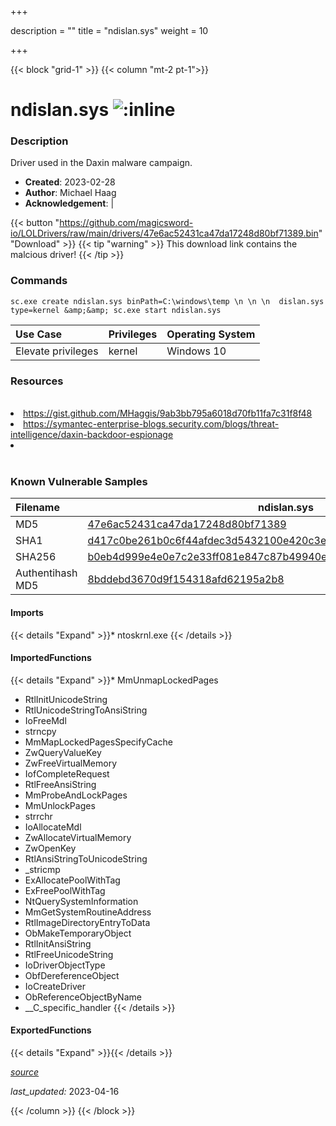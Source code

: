 +++

description = ""
title = "ndislan.sys"
weight = 10

+++


{{< block "grid-1" >}}
{{< column "mt-2 pt-1">}}


# ndislan.sys ![:inline](/images/twitter_verified.png) 


### Description

Driver used in the Daxin malware campaign.

- **Created**: 2023-02-28
- **Author**: Michael Haag
- **Acknowledgement**:  | [](https://twitter.com/)

{{< button "https://github.com/magicsword-io/LOLDrivers/raw/main/drivers/47e6ac52431ca47da17248d80bf71389.bin" "Download" >}}
{{< tip "warning" >}}
This download link contains the malcious driver!
{{< /tip >}}

### Commands

```
sc.exe create ndislan.sys binPath=C:\windows\temp \n \n \n  dislan.sys type=kernel &amp;&amp; sc.exe start ndislan.sys
```

| Use Case | Privileges | Operating System | 
|:---- | ---- | ---- |
| Elevate privileges | kernel | Windows 10 |

### Resources
<br>
<li><a href="https://gist.github.com/MHaggis/9ab3bb795a6018d70fb11fa7c31f8f48">https://gist.github.com/MHaggis/9ab3bb795a6018d70fb11fa7c31f8f48</a></li>
<li><a href="https://symantec-enterprise-blogs.security.com/blogs/threat-intelligence/daxin-backdoor-espionage">https://symantec-enterprise-blogs.security.com/blogs/threat-intelligence/daxin-backdoor-espionage</a></li>
<li><a href=""></a></li>
<br>

### Known Vulnerable Samples

| Filename | ndislan.sys |
|:---- | ---- | 
| MD5 | <a href="https://www.virustotal.com/gui/file/47e6ac52431ca47da17248d80bf71389">47e6ac52431ca47da17248d80bf71389</a> |
| SHA1 | <a href="https://www.virustotal.com/gui/file/d417c0be261b0c6f44afdec3d5432100e420c3ed">d417c0be261b0c6f44afdec3d5432100e420c3ed</a> |
| SHA256 | <a href="https://www.virustotal.com/gui/file/b0eb4d999e4e0e7c2e33ff081e847c87b49940eb24a9e0794c6aa9516832c427">b0eb4d999e4e0e7c2e33ff081e847c87b49940eb24a9e0794c6aa9516832c427</a> |
| Authentihash MD5 | <a href="https://www.virustotal.com/gui/search/authentihash%253A8bddebd3670d9f154318afd62195a2b8">8bddebd3670d9f154318afd62195a2b8</a> || Authentihash SHA1 | <a href="https://www.virustotal.com/gui/search/authentihash%253A7f57424f2ce7186e3a1951f3710f28d7ce9c8a96">7f57424f2ce7186e3a1951f3710f28d7ce9c8a96</a> || Authentihash SHA256 | <a href="https://www.virustotal.com/gui/search/authentihash%253A9345c3af554c06aa949492f1642a7a03404956d2952cca8a68658b62dccb0825">9345c3af554c06aa949492f1642a7a03404956d2952cca8a68658b62dccb0825</a> || Publisher | Anhua Xinda (Beijing) Technology Co., Ltd. || Signature | A,  , r, e, q, u, i, r, e, d,  , c, e, r, t, i, f, i, c, a, t, e,  , i, s,  , n, o, t,  , w, i, t, h, i, n,  , i, t, s,  , v, a, l, i, d, i, t, y,  , p, e, r, i, o, d,  , w, h, e, n,  , v, e, r, i, f, y, i, n, g,  , a, g, a, i, n, s, t,  , t, h, e,  , c, u, r, r, e, n, t,  , s, y, s, t, e, m,  , c, l, o, c, k,  , o, r,  , t, h, e,  , t, i, m, e, s, t, a, m, p,  , i, n,  , t, h, e,  , s, i, g, n, e, d,  , f, i, l, e, .   || Date | 4:49 PM 10/12/2012 || Company | Microsoft Corporation || Description | MS LAN Driver || Product | Microsoft® Windows® Operating System || OriginalFilename | ndislan.sys |
#### Imports
{{< details "Expand" >}}* ntoskrnl.exe
{{< /details >}}
#### ImportedFunctions
{{< details "Expand" >}}* MmUnmapLockedPages
* RtlInitUnicodeString
* RtlUnicodeStringToAnsiString
* IoFreeMdl
* strncpy
* MmMapLockedPagesSpecifyCache
* ZwQueryValueKey
* ZwFreeVirtualMemory
* IofCompleteRequest
* RtlFreeAnsiString
* MmProbeAndLockPages
* MmUnlockPages
* strrchr
* IoAllocateMdl
* ZwAllocateVirtualMemory
* ZwOpenKey
* RtlAnsiStringToUnicodeString
* _stricmp
* ExAllocatePoolWithTag
* ExFreePoolWithTag
* NtQuerySystemInformation
* MmGetSystemRoutineAddress
* RtlImageDirectoryEntryToData
* ObMakeTemporaryObject
* RtlInitAnsiString
* RtlFreeUnicodeString
* IoDriverObjectType
* ObfDereferenceObject
* IoCreateDriver
* ObReferenceObjectByName
* __C_specific_handler
{{< /details >}}
#### ExportedFunctions
{{< details "Expand" >}}{{< /details >}}



[*source*](https://github.com/magicsword-io/LOLDrivers/tree/main/yaml/ndislan.yaml)

*last_updated:* 2023-04-16








{{< /column >}}
{{< /block >}}
